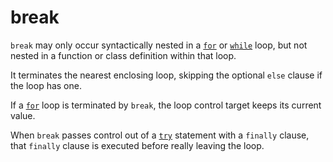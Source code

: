 # break

`break` may only occur syntactically nested in a [`for`](/statements/for.md) or [`while`](/statements/while.md) loop, but not nested in a function or class definition within that loop.

It terminates the nearest enclosing loop, skipping the optional `else` clause if the loop has one.

If a [`for`](/statements/for.md) loop is terminated by `break`, the loop control target keeps its current value.

When `break` passes control out of a [`try`](/statements/try.md) statement with a `finally` clause, that `finally` clause is executed before really leaving the loop.
